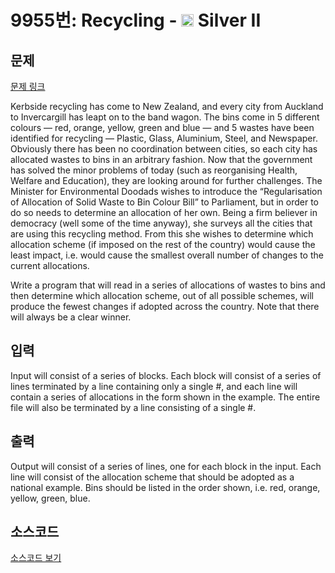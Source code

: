 # 9955번: Recycling - <img src="https://static.solved.ac/tier_small/9.svg" style="height:20px" /> Silver II

<!-- performance -->

<!-- 문제 제출 후 깃허브에 푸시를 했을 때 제출한 코드의 성능이 입력될 공간입니다.-->

<!-- end -->

## 문제

[문제 링크](https://boj.kr/9955)


<p>Kerbside recycling has come to New Zealand, and every city from Auckland to Invercargill has leapt on to the band wagon. The bins come in 5 different colours — red, orange, yellow, green and blue — and 5 wastes have been identified for recycling — Plastic, Glass, Aluminium, Steel, and Newspaper. Obviously there has been no coordination between cities, so each city has allocated wastes to bins in an arbitrary fashion. Now that the government has solved the minor problems of today (such as reorganising Health, Welfare and Education), they are looking around for further challenges. The Minister for Environmental Doodads wishes to introduce the “Regularisation of Allocation of Solid Waste to Bin Colour Bill” to Parliament, but in order to do so needs to determine an allocation of her own. Being a firm believer in democracy (well some of the time anyway), she surveys all the cities that are using this recycling method. From this she wishes to determine which allocation scheme (if imposed on the rest of the country) would cause the least impact, i.e. would cause the smallest overall number of changes to the current allocations.</p>

<p>Write a program that will read in a series of allocations of wastes to bins and then determine which allocation scheme, out of all possible schemes, will produce the fewest changes if adopted across the country. Note that there will always be a clear winner.&nbsp;</p>



## 입력


<p>Input will consist of a series of blocks. Each block will consist of a series of lines terminated by a line containing only a single #, and each line will contain a series of allocations in the form shown in the example. The entire file will also be terminated by a line consisting of a single #.</p>



## 출력


<p>Output will consist of a series of lines, one for each block in the input. Each line will consist of the allocation scheme that should be adopted as a national example. Bins should be listed in the order shown, i.e. red, orange, yellow, green, blue.</p>



## 소스코드

[소스코드 보기](Recycling.cpp)